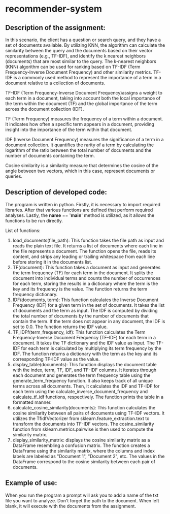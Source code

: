 # recommender-system
## Description of the assignment:

In this scenario, the client has a question or search query, and they have a set of documents available. By utilizing KNN, the algorithm can calculate the similarity between the query and the documents based on their vector representations (e.g., TF-IDF), and identify the k nearest neighbors (documents) that are most similar to the query.
The k-nearest neighbors (KNN) algorithm can be used for ranking based on TF-IDF (Term Frequency-Inverse Document Frequency) and other similarity metrics. TF-IDF is a commonly used method to represent the importance of a term in a document relative to a collection of documents.

TF-IDF (Term Frequency-Inverse Document Frequency)assigns a weight to each term in a document, taking into account both the local importance of the term within the document (TF) and the global importance of the term across the document collection (IDF).

TF (Term Frequency) measures the frequency of a term within a document. It indicates how often a specific term appears in a document, providing insight into the importance of the term within that document.

IDF (Inverse Document Frequency) measures the significance of a term in a document collection. It quantifies the rarity of a term by calculating the logarithm of the ratio between the total number of documents and the number of documents containing the term.

Cosine similarity is a similarity measure that determines the cosine of the angle between two vectors, which in this case, represent documents or queries.

## Description of developed code:

The program is written in python. Firstly, it is necessary to import required libraries. After that various functions are defined that perform required analyses. Lastly, the __name__ == '__main__'  method is utilized, as it allows the functions to be run directly.

List of functions:
1. load_documents(file_path): This function takes the file path as input and reads the plain text file. It returns a list of documents where each line in the file represents a document. The function opens the file, reads its content, and strips any leading or trailing whitespace from each line before storing it in the documents list.
2. TF(document): This function takes a document as input and generates the term frequency (TF) for each term in the document. It splits the document into individual terms and counts the number of occurrences for each term, storing the results in a dictionary where the term is the key and its frequency is the value. The function returns the term frequency dictionary.
3. IDF(documents, term): This function calculates the Inverse Document Frequency (IDF) for a given term in the set of documents. It takes the list of documents and the term as input. The IDF is computed by dividing the total number of documents by the number of documents that contain the term. If the term does not appear in any document, the IDF is set to 0.0. The function returns the IDF value.
4. TF_IDFf(term_frequency, idf): This function calculates the Term Frequency-Inverse Document Frequency (TF-IDF) for each term in a document. It takes the TF dictionary and the IDF value as input. The TF-IDF for each term is calculated by multiplying its term frequency by the IDF. The function returns a dictionary with the term as the key and its corresponding TF-IDF value as the value.
5. display_table(documents): This function displays the document table with the index, term, TF, IDF, and TF-IDF columns. It iterates through each document and generates the term frequency table using the generate_term_frequency function. It also keeps track of all unique terms across all documents. Then, it calculates the IDF and TF-IDF for each term using the calculate_inverse_document_frequency and calculate_tf_idf functions, respectively. The function prints the table in a formatted manner.
6. calculate_cosine_similarity(documents): This function calculates the cosine similarity between all pairs of documents using TF-IDF vectors. It utilizes the TfidfVectorizer from sklearn.feature_extraction.text to transform the documents into TF-IDF vectors. The cosine_similarity function from sklearn.metrics.pairwise is then used to compute the similarity matrix.
7. display_similarity_matrix: displays the cosine similarity matrix as a DataFrame resembling a confusion matrix. The function creates a DataFrame using the similarity matrix, where the columns and index labels are labeled as "Document 1", "Document 2", etc. The values in the DataFrame correspond to the cosine similarity between each pair of documents.


## Example of use:

When you run the program a prompt will ask you to add a name of the txt file you want to analyze. Don't forget the path to the document. When left blank, it will execute with the documents from the assignment.

